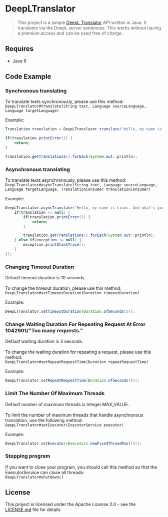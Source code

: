 # DeepLTranslator
> This project is a simple <a href="https://www.deepl.com/translator">DeepL Translator</a> API written in Java. It translates via the DeepL server sentences. This works without having a premium access and can be used free of charge.

## Requires
* Java 9

## Code Example
### Synchronous translating
To translate texts synchronously, please use this method:<br />
`DeepLTranslator#translate(String text, Language sourceLanguage, Language targetLanguage)`

Example:
```java
Translation translation = DeepLTranslator.translate("Hello, my name is Linus. And what's your name?", Language.ENGLISH, Language.GERMAN);

if(translation.printError()) {
    return;
}

translation.getTranslations().forEach(System.out::println);
```

### Asynchronous translating
To translate texts asynchronously, please use this method:<br />
`DeepLTranslator#asyncTranslate(String text, Language sourceLanguage, Language targetLanguage, TranslationConsumer translationConsumer)`

Example:
```java
DeepLTranslator.asyncTranslate("Hello, my name is Linus. And what's your name?", Language.ENGLISH, Language.GERMAN, (translation, exception) -> {
    if(translation != null) {
        if(translation.printError()) {
            return;
        }

        translation.getTranslations().forEach(System.out::println);
    } else if(exception != null) {
        exception.printStackTrace();
    }
});
```

### Changing Timeout Duration
Default timeout duration is 10 seconds.<br /><br />
To change the timeout duration, please use this method:<br />
`DeepLTranslator#setTimeoutDuration(Duration timeoutDuration)`

Example:
```java
DeepLTranslator.setTimeoutDuration(Duration.ofSeconds(5));
```

### Change Waiting Duration For Repeating Request At Error 1042901/"Too many requests."
Default waiting duration is 3 seconds.<br /><br />
To change the waiting duration for repeating a request, please use this method:<br />
`DeepLTranslator#setRepeatRequestTime(Duration repeatRequestTime)`

Example:
```java
DeepLTranslator.setRepeatRequestTime(Duration.ofSeconds(5));
```

### Limit The Number Of Maximum Threads
Default number of maximum threads is Integer.MAX_VALUE.<br /><br />
To limit the number of maximum threads that handle asynchronous translation, use the following method:<br />
`DeepLTranslator#setExecutor(ExecutorService executor)`

Example:
```java
DeepLTranslator.setExecutor(Executors.newFixedThreadPool(5));
```

### Stopping program
If you want to close your program, you should call this method so that the ExecutorService can close all threads:<br />
`DeepLTranslator#shutdown()`

## License
This project is licensed under the Apache License 2.0 - see the [LICENSE.md](LICENSE.md) file for details
